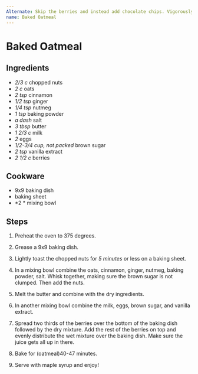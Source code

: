 ```yaml
---
Alternate: Skip the berries and instead add chocolate chips. Vigorously whisk peanut butter with the wet ingredients until light brown and appropriately peanut buttery in flavor. The liquid will be thicker so make sure it gets distributed well.
name: Baked Oatmeal
---
```


# Baked Oatmeal

## Ingredients

- *2/3 c* chopped nuts
- *2 c* oats
- *2 tsp* cinnamon
- *1/2 tsp* ginger
- *1/4 tsp* nutmeg
- *1 tsp* baking powder
- *a dash* salt
- *3 tbsp* butter
- *1 2/3 c* milk
- *2* eggs
- *1/2-3/4 cup, not packed* brown sugar
- *2 tsp* vanilla extract
- *2 1/2 c* berries

## Cookware

- 9x9 baking dish
- baking sheet
- *2 * mixing bowl

## Steps

1. Preheat the oven to 375 degrees.

2. Grease a 9x9 baking dish.

3. Lightly toast the chopped nuts for *5 minutes* or less on a baking sheet.

4. In a mixing bowl combine the oats, cinnamon, ginger, nutmeg, baking powder,
salt. Whisk together, making sure the brown sugar is not clumped. Then add the
nuts.

5. Melt the butter and combine with the dry ingredients.

6. In another mixing bowl combine the milk, eggs, brown sugar, and vanilla
extract.

7. Spread two thirds of the berries over the bottom of the baking dish followed
by the dry mixture. Add the rest of the berries on top and evenly distribute the
wet mixture over the baking dish. Make sure the juice gets all up in there.

8. Bake for (oatmeal)40-47 minutes.

9. Serve with maple syrup and enjoy!

